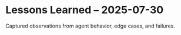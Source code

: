 # Lessons Learned – 2025-07-30

Captured observations from agent behavior, edge cases, and failures.
